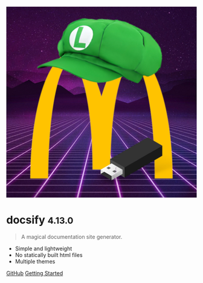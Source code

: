 ![logo](_media/favicon.jpg)

# docsify <small>4.13.0</small>

> A magical documentation site generator.

- Simple and lightweight
- No statically built html files
- Multiple themes

[GitHub](https://github.com/marczx100/editorjson/)
[Getting Started](#docsify)